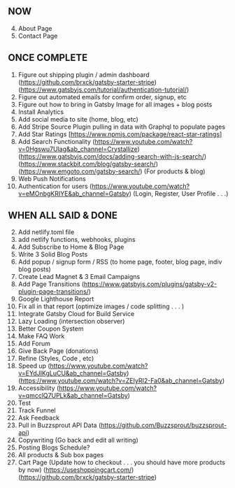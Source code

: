 ## NOW

4. About Page
5. Contact Page

## ONCE COMPLETE

1. Figure out shipping plugin / admin dashboard (https://github.com/brxck/gatsby-starter-stripe) (https://www.gatsbyjs.com/tutorial/authentication-tutorial/)
2. Figure out automated emails for confirm order, signup, etc
3. Figure out how to bring in Gatsby Image for all images + blog posts
4. Install Analytics
5. Add social media to site (home, blog, etc)
6. Add Stripe Source Plugin pulling in data with Graphql to populate pages
7. Add Star Ratings [https://www.npmjs.com/package/react-star-ratings]
8. Add Search Functionality (https://www.youtube.com/watch?v=0Hgswu7Ulag&ab_channel=Crystallize) (https://www.gatsbyjs.com/docs/adding-search-with-js-search/) (https://www.stackbit.com/blog/gatsby-search/) (https://www.emgoto.com/gatsby-search/) (For products & blog)
9. Web Push Notifications
10. Authentication for users (https://www.youtube.com/watch?v=eMOnbgKRIYE&ab_channel=Gatsby) (Login, Register, User Profile . . .)

## WHEN ALL SAID & DONE

2. Add netlify.toml file
3. add netlify functions, webhooks, plugins
4. Add Subscribe to Home & Blog Page
5. Write 3 Solid Blog Posts
6. Add popup / signup form / RSS (to home page, footer, blog page, indiv blog posts)
7. Create Lead Magnet & 3 Email Campaigns
8. Add Page Transitions (https://www.gatsbyjs.com/plugins/gatsby-v2-plugin-page-transitions/)
9. Google Lighthouse Report
10. Fix all in that report (optimize images / code splitting . . . )
11. Integrate Gatsby Cloud for Build Service
12. Lazy Loading (intersection observer)
13. Better Coupon System
14. Make FAQ Work
15. Add Forum
16. Give Back Page (donations)
17. Refine (Styles, Code , etc)
18. Speed up (https://www.youtube.com/watch?v=EYdJIKgLuCU&ab_channel=Gatsby) (https://www.youtube.com/watch?v=ZEIyRI2-Fa0&ab_channel=Gatsby)
19. Accessibility (https://www.youtube.com/watch?v=qmcclQ7UPLk&ab_channel=Gatsby)
20. Test
21. Track Funnel
22. Ask Feedback
23. Pull in Buzzsprout API Data (https://github.com/Buzzsprout/buzzsprout-api)
24. Copywriting (Go back and edit all writing)
25. Posting Blogs Schedule?
26. All products & Sub box pages
27. Cart Page (Update how to checkout . . . you should have more products by now) (https://useshoppingcart.com/) (https://github.com/brxck/gatsby-starter-stripe)
